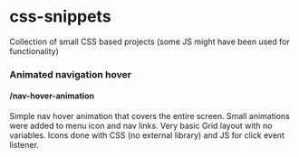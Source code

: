 # css-snippets
Collection of small CSS based projects (some JS might have been used for functionality)
### Animated navigation hover
#### /nav-hover-animation
Simple nav hover animation that covers the entire screen. Small animations were added to menu icon and nav links. Very basic Grid layout with no variables. Icons done with CSS (no external library) and JS for click event listener.
